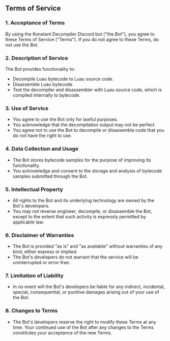 ## Terms of Service

### 1. Acceptance of Terms
By using the Konstant Decompiler Discord bot ("the Bot"), you agree to these Terms of Service ("Terms"). If you do not agree to these Terms, do not use the Bot.

### 2. Description of Service
The Bot provides functionality to:
- Decompile Luau bytecode to Luau source code.
- Disassemble Luau bytecode.
- Test the decompiler and disassembler with Luau source code, which is compiled internally to bytecode.

### 3. Use of Service
- You agree to use the Bot only for lawful purposes.
- You acknowledge that the decompilation output may not be perfect.
- You agree not to use the Bot to decompile or disassemble code that you do not have the right to use.

### 4. Data Collection and Usage
- The Bot stores bytecode samples for the purpose of improving its functionality.
- You acknowledge and consent to the storage and analysis of bytecode samples submitted through the Bot.

### 5. Intellectual Property
- All rights to the Bot and its underlying technology are owned by the Bot's developers.
- You may not reverse engineer, decompile, or disassemble the Bot, except to the extent that such activity is expressly permitted by applicable law.

### 6. Disclaimer of Warranties
- The Bot is provided "as is" and "as available" without warranties of any kind, either express or implied.
- The Bot's developers do not warrant that the service will be uninterrupted or error-free.

### 7. Limitation of Liability
- In no event will the Bot's developers be liable for any indirect, incidental, special, consequential, or punitive damages arising out of your use of the Bot.

### 8. Changes to Terms
- The Bot's developers reserve the right to modify these Terms at any time. Your continued use of the Bot after any changes to the Terms constitutes your acceptance of the new Terms.
